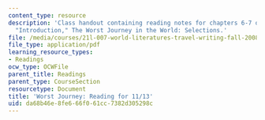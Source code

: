 ```yaml
---
content_type: resource
description: 'Class handout containing reading notes for chapters 6-7 of Cherry Apsley-Garrard''s,
  "Introduction," The Worst Journey in the World: Selections.'
file: /media/courses/21l-007-world-literatures-travel-writing-fall-2008/da68b46e8fe666f061cc7382d305298c_cher_apsle_ch_6_7.pdf
file_type: application/pdf
learning_resource_types:
- Readings
ocw_type: OCWFile
parent_title: Readings
parent_type: CourseSection
resourcetype: Document
title: 'Worst Journey: Reading for 11/13'
uid: da68b46e-8fe6-66f0-61cc-7382d305298c
---
```


